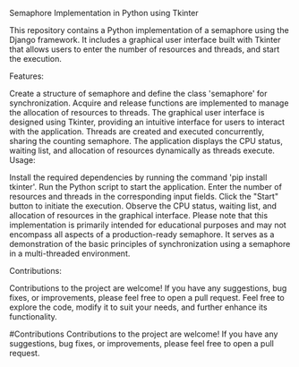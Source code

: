 Semaphore Implementation in Python using Tkinter

This repository contains a Python implementation of a semaphore using the Django framework. It includes a graphical user interface built with Tkinter that allows users to enter the number of resources and threads, and start the execution.

Features:

Create a structure of semaphore and define the class 'semaphore' for synchronization.
Acquire and release functions are implemented to manage the allocation of resources to threads.
The graphical user interface is designed using Tkinter, providing an intuitive interface for users to interact with the application.
Threads are created and executed concurrently, sharing the counting semaphore.
The application displays the CPU status, waiting list, and allocation of resources dynamically as threads execute.
Usage:

Install the required dependencies by running the command 'pip install tkinter'.
Run the Python script to start the application.
Enter the number of resources and threads in the corresponding input fields.
Click the "Start" button to initiate the execution.
Observe the CPU status, waiting list, and allocation of resources in the graphical interface.
Please note that this implementation is primarily intended for educational purposes and may not encompass all aspects of a production-ready semaphore. It serves as a demonstration of the basic principles of synchronization using a semaphore in a multi-threaded environment.

Contributions:

Contributions to the project are welcome! If you have any suggestions, bug fixes, or improvements, please feel free to open a pull request.
Feel free to explore the code, modify it to suit your needs, and further enhance its functionality.

#Contributions
Contributions to the project are welcome! If you have any suggestions, bug fixes, or improvements, please feel free to open a pull request.
